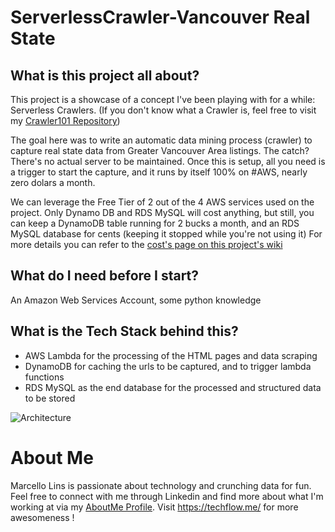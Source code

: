 # ServerlessCrawler-Vancouver Real State
## What is this project all about?
This project is a showcase of a concept I've been playing with for a while: Serverless Crawlers.
(If you don't know what a Crawler is, feel free to visit my [Crawler101 Repository](https://github.com/MarcelloLins/WebCrawling101))

The goal here was to write an automatic data mining process (crawler) to capture real state data from Greater Vancouver Area listings. The catch? There's no actual server to be maintained. Once this is setup, all you need is a trigger to start the capture, and it runs by itself 100% on #AWS, nearly zero dolars a month.

We can leverage the Free Tier of 2 out of the 4 AWS services used on the project. Only Dynamo DB and RDS MySQL will cost anything, but still, you can keep a DynamoDB table running for 2 bucks a month, and an RDS MySQL database for cents (keeping it stopped while you're not using it) For more details you can refer to the [cost's page on this project's wiki](https://github.com/MarcelloLins/ServerlessCrawler-VancouverRealState/wiki)

## What do I need before I start?
An Amazon Web Services Account, some python knowledge

## What is the Tech Stack behind this?
* AWS Lambda for the processing of the HTML pages and data scraping
* DynamoDB for caching the urls to be captured, and to trigger lambda functions
* RDS MySQL as the end database for the processed and structured data to be stored

![Architecture](https://s3.amazonaws.com/CodeToShare/ServerlessCrawler_Diagram.png)

# About Me
Marcello Lins is passionate about technology and crunching data for fun. Feel free to connect with me through Linkedin and find more about what I'm working at via my [AboutMe Profile](http://www.about.me/marcellolins).
Visit https://techflow.me/ for more awesomeness !

